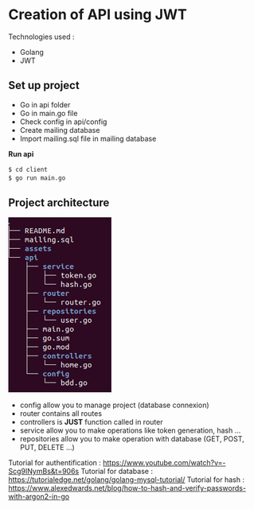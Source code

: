 # Creation of API using JWT

Technologies used :
- Golang
- JWT

## Set up project

- Go in api folder
- Go in main.go file
- Check config in api/config
- Create mailing database
- Import mailing.sql file in mailing database

**Run api**
```sh
$ cd client
$ go run main.go
```

## Project architecture
![tree](assets/tree_mailing.png)

- config allow you to manage project (database connexion)
- router contains all routes
- controllers is **JUST** function called in router
- service allow you to make operations like token generation, hash ...
- repositories allow you to make operation with database (GET, POST, PUT, DELETE ...)

Tutorial for authentification : https://www.youtube.com/watch?v=-Scg9INymBs&t=906s
Tutorial for database : https://tutorialedge.net/golang/golang-mysql-tutorial/
Tutorial for hash : https://www.alexedwards.net/blog/how-to-hash-and-verify-passwords-with-argon2-in-go